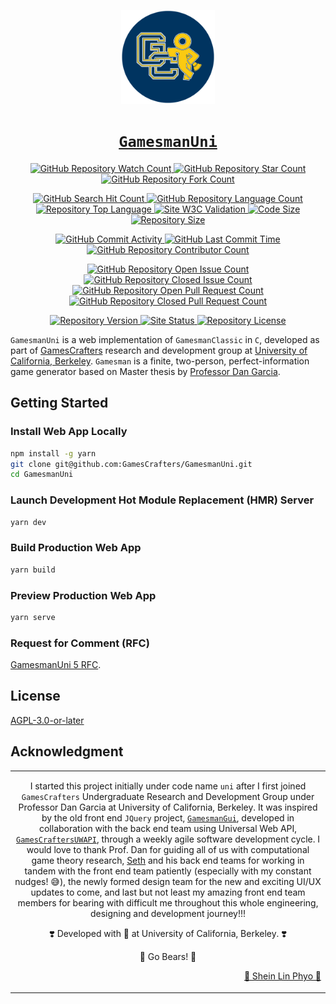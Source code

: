 <!-- ####################################################################### -->
<!-- GamesCrafters Logo -->

<p align="center">
    <a href="https://github.com/GamesCrafters" rel="noreferrer" target="_blank">
        <img alt="GamesCrafters Logo" height="150px" src="src/models/images/logo-gamescrafters.png?sanitize=true" width="150px">
    </a>
</p>

<!-- ####################################################################### -->
<!-- GamesCrafters Title -->

<h1 align="center">
    <a href="https://github.com/GamesCrafters/GamesmanUni" rel="noreferrer" target="_blank">
        <code>GamesmanUni</code>
    </a>
</h1>

<!-- ####################################################################### -->
<!-- Repository Statistic Shields -->

<p align="center">
    <!-- GitHub Repository Watch Count -->
    <a href="https://github.com/GamesCrafters/GamesmanUni/watchers" rel="noreferrer" target="_blank">
        <img alt="GitHub Repository Watch Count" src="https://img.shields.io/github/watchers/GamesCrafters/GamesmanUni?style=social">
    </a>
    <!-- GitHub Repository Star Count -->
    <a href="https://github.com/GamesCrafters/GamesmanUni/stargazers" rel="noreferrer" target="_blank">
        <img alt="GitHub Repository Star Count" src="https://img.shields.io/github/stars/GamesCrafters/GamesmanUni?style=social">
    </a>
    <!-- GitHub Repository Fork Count -->
    <a href="https://github.com/GamesCrafters/GamesmanUni/network/members" rel="noreferrer" target="_blank">
        <img alt="GitHub Repository Fork Count" src="https://img.shields.io/github/forks/GamesCrafters/GamesmanUni?style=social">
    </a>
</p>

<p align="center">
    <!-- GitHub Repository Search Hit Count -->
    <a href="https://github.com/GamesCrafters/GamesmanUni" rel="noreferrer" target="_blank">
        <img alt="GitHub Search Hit Count" src="https://img.shields.io/github/search/GamesCrafters/GamesmanUni/GamesCrafters?label=GitHub%20search%20hit%20count">
    </a>
    <!-- Repository Language Count -->
    <a href="https://github.com/GamesCrafters/GamesmanUni" rel="noreferrer" target="_blank">
        <img alt="GitHub Repository Language Count" src="https://img.shields.io/github/languages/count/GamesCrafters/GamesmanUni">
    </a>
    <!-- Repository Top Language -->
    <a href="https://github.com/GamesCrafters/GamesmanUni" rel="noreferrer" target="_blank">
        <img alt="Repository Top Language" src="https://img.shields.io/github/languages/top/GamesCrafters/GamesmanUni">
    </a>
    <!-- Site W3C Validation -->
    <a href="https://validator.nu/?doc=https%3A%2F%2Fnyc.cs.berkeley.edu%2Funi%2F&laxtype=yes&showimagereport=yes&showsource=yes&showoutline=yes" rel="noreferrer" target="_blank">
        <img alt="Site W3C Validation" src="https://img.shields.io/w3c-validation/default?targetUrl=https%3A%2F%2Fnyc.cs.berkeley.edu%2Funi%2F">
    </a>
    <!-- Code Size -->
    <a href="https://github.com/GamesCrafters/GamesmanUni" rel="noreferrer" target="_blank">
        <img alt="Code Size" src="https://img.shields.io/github/languages/code-size/GamesCrafters/GamesmanUni">
    </a>
    <!-- Repository Size -->
    <a href="https://github.com/GamesCrafters/GamesmanUni" rel="noreferrer" target="_blank">
        <img alt="Repository Size" src="https://img.shields.io/github/repo-size/GamesCrafters/GamesmanUni">
     </a>
</p>

<p align="center">
    <!-- GitHub Commit Activity -->
    <a href="https://github.com/GamesCrafters/GamesmanUni/commits/main" rel="noreferrer" target="_blank">
        <img alt="GitHub Commit Activity" src="https://img.shields.io/github/commit-activity/y/GamesCrafters/GamesmanUni">
    </a>
    <!-- GitHub Last Commit Time -->
    <a href="https://github.com/GamesCrafters/GamesmanUni/commits/main" rel="noreferrer" target="_blank">
        <img alt="GitHub Last Commit Time" src="https://img.shields.io/github/last-commit/GamesCrafters/GamesmanUni">
    </a>
    <!-- GitHub Repository Contributor Count -->
    <a href="https://github.com/GamesCrafters/GamesmanUni/graphs/contributors" rel="noreferrer" target="_blank">
        <img alt="GitHub Repository Contributor Count" src="https://img.shields.io/github/contributors/GamesCrafters/GamesmanUni">
    </a>
</p>

<p align="center">
    <!-- GitHub Repository Open Issue Count -->
    <a href="https://github.com/GamesCrafters/GamesmanUni/issues" rel="noreferrer" target="_blank">
        <img alt="GitHub Repository Open Issue Count" src="https://img.shields.io/github/issues-raw/GamesCrafters/GamesmanUni">
    </a>
    <!-- GitHub Repository Closed Issue Count  -->
    <a href="https://github.com/GamesCrafters/GamesmanUni/issues?q=is%3Aissue+is%3Aclosed" rel="noreferrer" target="_blank">
        <img alt="GitHub Repository Closed Issue Count" src="https://img.shields.io/github/issues-closed-raw/GamesCrafters/GamesmanUni">
    </a>
    <!-- GitHub Repository Open Pull Request Count -->
    <a href="https://github.com/GamesCrafters/GamesmanUni/pulls" rel="noreferrer" target="_blank">
        <img alt="GitHub Repository Open Pull Request Count" src="https://img.shields.io/github/issues-pr-raw/GamesCrafters/GamesmanUni">
    </a>
    <!-- GitHub Repository Closed Pull Request Count -->
    <a href="https://github.com/GamesCrafters/GamesmanUni/pulls?q=is%3Apr+is%3Aclosed" rel="noreferrer" target="_blank">
        <img alt="GitHub Repository Closed Pull Request Count" src="https://img.shields.io/github/issues-pr-closed-raw/GamesCrafters/GamesmanUni">
    </a>
</p>

<p align="center">
    <!-- Repository Version -->
    <a href="https://github.com/GamesCrafters/GamesmanUni/blob/main/package.json" rel="noreferrer" target="_blank">
        <img alt="Repository Version" src="https://img.shields.io/github/package-json/v/GamesCrafters/GamesmanUni">
    </a>
    <!-- Site Status -->
    <a href="https://nyc.cs.berkeley.edu/uni" rel="noreferrer" target="_blank">
        <img alt="Site Status" src="https://img.shields.io/website?label=GamesmanUni%20website%20status&url=https%3A%2F%2Fnyc.cs.berkeley.edu%2Funi">
    </a>
    <!-- Repository License -->
    <a href="https://github.com/GamesCrafters/GamesmanUni/blob/main/LICENSE" rel="noreferrer" target="_blank">
        <img alt="Repository License" src="https://img.shields.io/github/license/GamesCrafters/GamesmanUni?color=brightgreen">
    </a>
</p>

<!-- ####################################################################### -->
<!-- About -->

`GamesmanUni` is a web implementation of `GamesmanClassic` in `C`, developed as part of [GamesCrafters](http://gamescrafters.berkeley.edu/) research and development group at [University of California, Berkeley](https://www.berkeley.edu/). `Gamesman` is a finite, two-person, perfect-information game generator based on Master thesis by [Professor Dan Garcia](https://people.eecs.berkeley.edu/~ddgarcia/).

<!-- ####################################################################### -->
<!-- Getting Started -->

## Getting Started

### Install Web App Locally

```zsh
npm install -g yarn
git clone git@github.com:GamesCrafters/GamesmanUni.git
cd GamesmanUni
```

### Launch Development Hot Module Replacement (HMR) Server

```zsh
yarn dev
```

### Build Production Web App

```zsh
yarn build
```

### Preview Production Web App

```zsh
yarn serve
```

<!-- ####################################################################### -->
<!-- RFC -->

### Request for Comment (RFC)

[GamesmanUni 5 RFC](https://nyc.cs.berkeley.edu/wiki/GamesmanUni_5).

<!-- ####################################################################### -->
<!-- License -->

## License

[AGPL-3.0-or-later](https://github.com/GamesCrafters/GamesmanUni/blob/main/LICENSE)

<!-- ####################################################################### -->
<!-- Acknowledgement -->

## Acknowledgment

<table>
    <tbody>
        <td align="center">
            <p>
                I started this project initially under code name <code>uni</code> after I first joined <code>GamesCrafters</code> Undergraduate Research and Development Group under Professor Dan Garcia at University of California, Berkeley. It was inspired by the old front end <code>JQuery</code> project, <a href="https://github.com/GamesCrafters/GamesmanGui" rel="noreferrer" target="_blank"><code>GamesmanGui</code></a>, developed in collaboration with the back end team using Universal Web API, <a href="https://github.com/GamesCrafters/GamesCraftersUWAPI" rel="noreferrer" target="_blank"><code>GamesCraftersUWAPI</code></a>, through a weekly agile software development cycle. I would love to thank Prof. Dan for guiding all of us with computational game theory research, <a href="https://github.com/sethlu" rel="noreferrer" target="_blank">Seth</a> and his back end teams for working in tandem with the front end team patiently (especially with my constant nudges! 😅), the newly formed design team for the new and exciting UI/UX updates to come, and last but not least my amazing front end team members for bearing with difficult me throughout this whole engineering, designing and development journey!!!
            </p>
            <p>
                ❣️ Developed with 💙 at University of California, Berkeley. ❣️
            </p>
            <p>
                🐻 Go Bears! 🐻
            </p>
            <p align="right">
                <a href="https://github.com/Penguinlay" rel="noreferrer" target="_blank">🐼 Shein Lin Phyo 🐧</a>
            </p>
        </td>
    </tbody>
</table>

<!-- ####################################################################### -->
